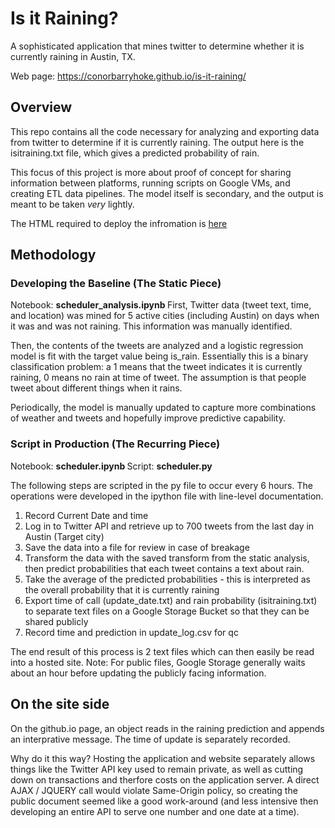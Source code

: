 # Is it Raining?
A sophisticated application that mines twitter to determine whether it is currently raining in Austin, TX.

Web page: https://conorbarryhoke.github.io/is-it-raining/

## Overview
This repo contains all the code necessary for analyzing and exporting data from twitter to determine if it is currently raining. The output here is the isitraining.txt file, which gives a predicted probability of rain.  

This focus of this project is more about proof of concept for sharing information between platforms, running scripts on Google VMs, and creating ETL data pipelines. The model itself is secondary, and the output is meant to be taken <i>very</i> lightly.

The HTML required to deploy the infromation is <a href="https://github.com/conorbarryhoke/conorbarryhoke.github.io/tree/master/_posts">here</a>

## Methodology
### Developing the Baseline (The Static Piece)
Notebook: <strong>scheduler_analysis.ipynb </strong> 
First, Twitter data (tweet text, time, and location) was mined for 5 active cities (including Austin) on days when it was and was not raining. This information was manually identified.  

Then, the contents of the tweets are analyzed and a logistic regression model is fit with the target value being is_rain. Essentially this is a binary classification problem: a 1 means that the tweet indicates it is currently raining, 0 means no rain at time of tweet. The assumption is that people tweet about different things when it rains.

Periodically, the model is manually updated to capture more combinations of weather and tweets and hopefully improve predictive capability.


### Script in Production (The Recurring Piece)
Notebook: <strong>scheduler.ipynb </strong> 
Script: <strong>scheduler.py </strong> 

The following steps are scripted in the py file to occur every 6 hours. The operations were developed in the ipython file with line-level documentation. 

1. Record Current Date and time
2. Log in to Twitter API and retrieve up to 700 tweets from the last day in Austin (Target city)
3. Save the data into a file for review in case of breakage
4. Transform the data with the saved transform from the static analysis, then predict probabilities that each tweet contains a text about rain.
5. Take the average of the predicted probabilities - this is interpreted as the overall probability that it is currently raining
6. Export time of call (update_date.txt) and rain probability (isitraining.txt) to separate text files on a Google Storage Bucket so that they can be shared publicly
7. Record time and prediction in update_log.csv for qc

The end result of this process is 2 text files which can then easily be read into a hosted site.
Note: For public files, Google Storage generally waits about an hour before updating the publicly facing information. 
## On the site side
On the github.io page, an object reads in the raining prediction and appends an interprative message. The time of update is separately recorded. 

Why do it this way? 
Hosting the application and website separately allows things like the Twitter API key used to remain private, as well as cutting down on transactions and therfore costs on the application server. 
A direct AJAX / JQUERY call would violate Same-Origin policy, so creating the public document seemed like a good work-around (and less intensive then developing an entire API to serve one number and one date at a time). 
